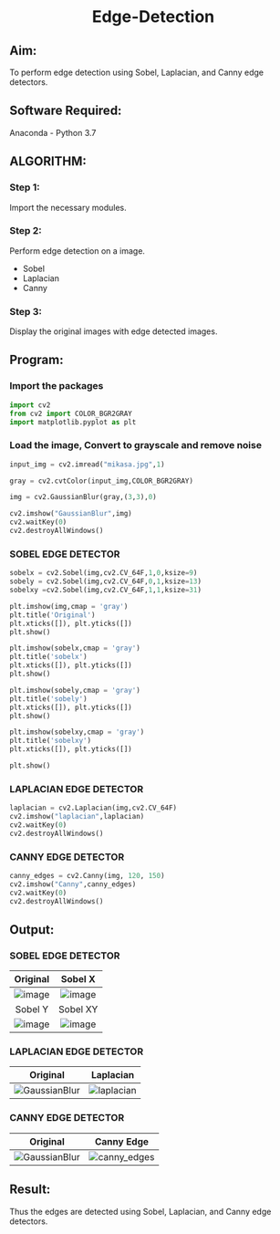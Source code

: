# <p align="center"> Edge-Detection </p>
## Aim:
To perform edge detection using Sobel, Laplacian, and Canny edge detectors.

## Software Required:
Anaconda - Python 3.7

## ALGORITHM:
### Step 1:
Import the necessary modules.

### Step 2:
Perform edge detection on a image. 
- Sobel 
- Laplacian
- Canny

### Step 3:
Display the original images with edge detected images.

 
## Program:


### Import the packages
```py
import cv2
from cv2 import COLOR_BGR2GRAY
import matplotlib.pyplot as plt
```

### Load the image, Convert to grayscale and remove noise
```py
input_img = cv2.imread("mikasa.jpg",1)

gray = cv2.cvtColor(input_img,COLOR_BGR2GRAY)

img = cv2.GaussianBlur(gray,(3,3),0)

cv2.imshow("GaussianBlur",img)
cv2.waitKey(0)
cv2.destroyAllWindows()
```

### SOBEL EDGE DETECTOR
```py
sobelx = cv2.Sobel(img,cv2.CV_64F,1,0,ksize=9)
sobely = cv2.Sobel(img,cv2.CV_64F,0,1,ksize=13)
sobelxy =cv2.Sobel(img,cv2.CV_64F,1,1,ksize=31)

plt.imshow(img,cmap = 'gray')
plt.title('Original')
plt.xticks([]), plt.yticks([])
plt.show()

plt.imshow(sobelx,cmap = 'gray')
plt.title('sobelx')
plt.xticks([]), plt.yticks([])
plt.show()

plt.imshow(sobely,cmap = 'gray')
plt.title('sobely')
plt.xticks([]), plt.yticks([])
plt.show()

plt.imshow(sobelxy,cmap = 'gray')
plt.title('sobelxy')
plt.xticks([]), plt.yticks([])

plt.show()
```
### LAPLACIAN EDGE DETECTOR
```py
laplacian = cv2.Laplacian(img,cv2.CV_64F)
cv2.imshow("laplacian",laplacian)
cv2.waitKey(0)
cv2.destroyAllWindows()
```

### CANNY EDGE DETECTOR
```py
canny_edges = cv2.Canny(img, 120, 150)
cv2.imshow("Canny",canny_edges)
cv2.waitKey(0)
cv2.destroyAllWindows()
```

## Output:
### SOBEL EDGE DETECTOR


| Original 	|  Sobel X	|
|:-:	|:-:	|
|  ![image](https://user-images.githubusercontent.com/93427237/232302426-19c23ff9-4ec3-4742-a490-5d162b5dd0a3.png)	| ![image](https://user-images.githubusercontent.com/93427237/232302405-717247d1-70b9-432c-b2b7-af633783c5ff.png) 	|
|  Sobel Y	| Sobel XY	|
|  ![image](https://user-images.githubusercontent.com/93427237/232302359-8a068533-af5c-4733-99e0-f7595e38b059.png)	| ![image](https://user-images.githubusercontent.com/93427237/232302274-442551d7-5aa0-43e9-a01d-4f3271c8ad56.png)|


### LAPLACIAN EDGE DETECTOR

| Original 	|  Laplacian |
|:-:	|:-:	|
|	![GaussianBlur](https://user-images.githubusercontent.com/93427237/232303603-1adb2755-9744-4876-b8d7-7912f5b6cba8.png) |	![laplacian](https://user-images.githubusercontent.com/93427237/232303583-650ce53e-1831-4e7b-9b4c-b2c2fabd3f38.png) |

### CANNY EDGE DETECTOR

| Original 	|  Canny Edge |
|:-:	|:-:	|
|	![GaussianBlur](https://user-images.githubusercontent.com/93427237/232303603-1adb2755-9744-4876-b8d7-7912f5b6cba8.png) |	![canny_edges](https://user-images.githubusercontent.com/93427237/232303844-ae2086aa-d3b9-4630-9365-d71c90dd2312.png) |

## Result:
Thus the edges are detected using Sobel, Laplacian, and Canny edge detectors.
